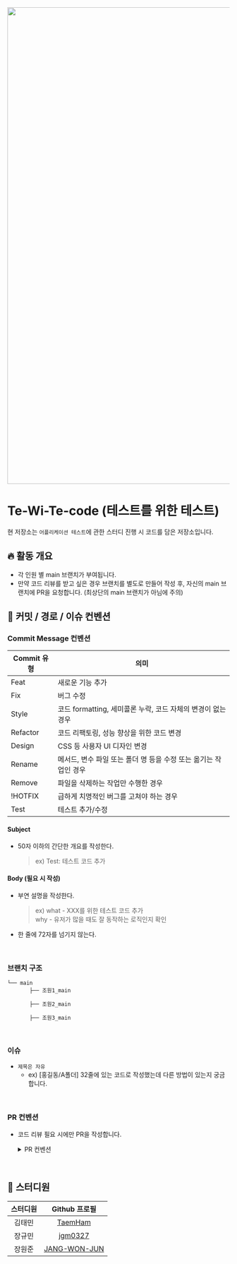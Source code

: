 <div align="center">
  <img src="https://github.com/KKS-TWT/Te-Wi-Te/assets/100139942/d5ad6b7d-322b-4c56-b6b2-bf323e1c1736" alt="Test Image" width="1080">
</div>

# Te-Wi-Te-code (테스트를 위한 테스트)

현 저장소는 `어플리케이션 테스트`에 관한 스터디 진행 시 코드를 담은 저장소입니다.

## 🔥 활동 개요

- 각 인원 별 main 브랜치가 부여됩니다.
- 만약 코드 리뷰를 받고 싶은 경우 브랜치를 별도로 만들어 작성 후, 자신의 main 브랜치에 PR을 요청합니다. (최상단의 main 브랜치가 아님에 주의)

## 🐾 커밋 / 경로 / 이슈 컨벤션

### Commit Message 컨벤션

| Commit 유형 | 의미                                                             |
| ----------- | ---------------------------------------------------------------- |
| Feat        | 새로운 기능 추가                                                 |
| Fix         | 버그 수정                                                        |
| Style       | 코드 formatting, 세미콜론 누락, 코드 자체의 변경이 없는 경우     |
| Refactor    | 코드 리팩토링, 성능 향상을 위한 코드 변경                        |
| Design      | CSS 등 사용자 UI 디자인 변경                                     |
| Rename      | 메서드, 변수 파일 또는 폴더 명 등을 수정 또는 옮기는 작업인 경우 |
| Remove      | 파일을 삭제하는 작업만 수행한 경우                               |
| !HOTFIX     | 급하게 치명적인 버그를 고쳐야 하는 경우                          |
| Test        | 테스트 추가/수정                                                 |

#### Subject

- 50자 이하의 간단한 개요를 작성한다.
  > ex) Test: 테스트 코드 추가<br>

#### Body (필요 시 작성)

- 부연 설명을 작성한다.
  > ex) what - XXX를 위한 테스트 코드 추가 <br>
  > why - 유저가 많을 때도 잘 동작하는 로직인지 확인 <br>
- 한 줄에 72자를 넘기지 않는다.

<br>

### 브랜치 구조

```
└── main
       ├── 조원1_main

       ├── 조원2_main

       ├── 조원3_main
```

<br>

### 이슈

- `제목은 자유`
  - ex) [홍길동/A폴더] 32줄에 있는 코드로 작성했는데 다른 방법이 있는지 궁금합니다.

<br>

### PR 컨벤션

- 코드 리뷰 필요 시에만 PR을 작성합니다.

  <details>
  <summary>PR 컨벤션</summary>

  ### Pull Request 타입

  - [ ] 리뷰 요청

  ### 반영 브랜치

  ex) feat/login -> 조원1_main

  ### 변경 사항

  ex) ~~ 코드에 대해 리뷰 요청 드립니다.

  </details>

<br>

## 📌 스터디원

| 스터디원 |                  Github 프로필                  |
| :------: | :---------------------------------------------: |
|  김태민  |      [TaemHam](https://github.com/TaemHam)      |
|  장규민  |      [jgm0327](https://github.com/jgm0327)      |
|  장원준  | [JANG-WON-JUN](https://github.com/JANG-WON-JUN) |
